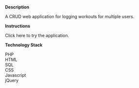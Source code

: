 <p><b>Description</b></p>
  <p>A CRUD web application for logging workouts for multiple users.</p>

<p><b>Instructions</b></p>
  <p><a style='text-decoration:none' href="https://immense-reef-20400.herokuapp.com/">Click here</a>
  to try the application.</p>

<p><b>Technology Stack</b></p>
    <p>PHP<br>
    HTML<br>
    SQL<br>
    CSS<br>
    Javascript<br>
    jQuery</p>
